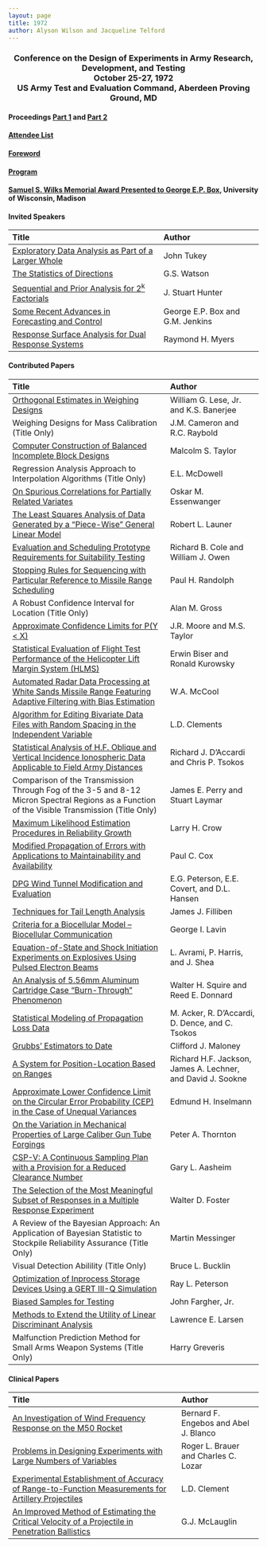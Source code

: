 ```yaml
---
layout: page
title: 1972
author: Alyson Wilson and Jacqueline Telford
---
```

<div align="center"><h3>Conference on the Design of Experiments in Army Research, Development, and Testing<br>
October 25-27, 1972<br>
US Army Test and Evaluation Command, Aberdeen Proving Ground, MD</h3></div>


#### Proceedings [Part 1](https://alysongwilson.github.io/ACAS/DOE3/DOE18_Part1.pdf#page=2) and [Part 2](https://alysongwilson.github.io/ACAS/DOE3/DOE18_Part2.pdf#page=1)

#### [Attendee List](https://alysongwilson.github.io/ACAS/DOE3/DOE18_Part2.pdf#page=363)

#### [Foreword](https://alysongwilson.github.io/ACAS/DOE3/DOE18_Part1.pdf#page=3)

#### [Program](https://alysongwilson.github.io/ACAS/DOE3/DOE18_Part1.pdf#page=9)

#### [Samuel S. Wilks Memorial Award Presented to George E.P. Box](https://alysongwilson.github.io/ACAS/DOE3/DOE18_Part1.pdf#page=276), University of Wisconsin, Madison


#### Invited Speakers

| Title | Author |
| :--- | :--- |
| [Exploratory Data Analysis as Part of a Larger Whole](https://alysongwilson.github.io/ACAS/DOE3/DOE18_Part1.pdf#page=18) | John Tukey |
| [The Statistics of Directions](https://alysongwilson.github.io/ACAS/DOE3/DOE18_Part1.pdf#page=28) | G.S. Watson |
| [Sequential and Prior Analysis for 2<sup>k</sup> Factorials](https://alysongwilson.github.io/ACAS/DOE3/DOE18_Part2.pdf#page=241) | J. Stuart Hunter |
| [ Some Recent Advances in Forecasting and Control](https://alysongwilson.github.io/ACAS/DOE3/DOE18_Part2.pdf#page=247) | George E.P. Box and G.M. Jenkins |
| [Response Surface Analysis for Dual Response Systems](https://alysongwilson.github.io/ACAS/DOE3/DOE18_Part2.pdf#page=286) | Raymond H. Myers |


#### Contributed Papers

| Title | Author |
| :--- | :--- |
| [Orthogonal Estimates in Weighing Designs](https://alysongwilson.github.io/ACAS/DOE3/DOE18_Part1.pdf#page=49) | William G. Lese, Jr. and K.S. Banerjee |
| Weighing Designs for Mass Calibration (Title Only) | J.M. Cameron and R.C. Raybold |
| [Computer Construction of Balanced Incomplete Block Designs](https://alysongwilson.github.io/ACAS/DOE3/DOE18_Part1.pdf#page=132) | Malcolm S. Taylor |
| Regression Analysis Approach to Interpolation Algorithms (Title Only) | E.L. McDowell |
| [On Spurious Correlations for Partially Related Variates](https://alysongwilson.github.io/ACAS/DOE3/DOE18_Part1.pdf#page=139) | Oskar M. Essenwanger |
| [The Least Squares Analysis of Data Generated by a “Piece-Wise” General Linear Model](https://alysongwilson.github.io/ACAS/DOE3/DOE18_Part1.pdf#page=163) | Robert L. Launer |
| [Evaluation and Scheduling Prototype Requirements for Suitability Testing](https://alysongwilson.github.io/ACAS/DOE3/DOE18_Part1.pdf#page=215) | Richard B. Cole and William J. Owen |
| [Stopping Rules for Sequencing with Particular Reference to Missile Range Scheduling](https://alysongwilson.github.io/ACAS/DOE3/DOE18_Part1.pdf#page=244) | Paul H. Randolph |
| A Robust Confidence Interval for Location (Title Only) | Alan M. Gross |
| [Approximate Confidence Limits for P(Y < X)](https://alysongwilson.github.io/ACAS/DOE3/DOE18_Part1.pdf#page=250) | J.R. Moore and M.S. Taylor |
| [Statistical Evaluation of Flight Test Performance of the Helicopter Lift Margin System (HLMS)](https://alysongwilson.github.io/ACAS/DOE3/DOE18_Part1.pdf#page=259) | Erwin Biser and Ronald Kurowsky |
| [Automated Radar Data Processing at White Sands Missile Range Featuring Adaptive Filtering with Bias Estimation](https://alysongwilson.github.io/ACAS/DOE3/DOE18_Part1.pdf#page=282) | W.A. McCool |
| [Algorithm for Editing Bivariate Data Files with Random Spacing in the Independent Variable](https://alysongwilson.github.io/ACAS/DOE3/DOE18_Part1.pdf#page=305) | L.D. Clements |
| [Statistical Analysis of H.F. Oblique and Vertical Incidence Ionospheric Data Applicable to Field Army Distances](https://alysongwilson.github.io/ACAS/DOE3/DOE18_Part1.pdf#page=316) | Richard J. D’Accardi and Chris P. Tsokos |
| Comparison of the Transmission Through Fog of the 3-5 and 8-12 Micron Spectral Regions as a Function of the Visible Transmission (Title Only) | James E. Perry and Stuart Laymar |
| [Maximum Likelihood Estimation Procedures in Reliability Growth](https://alysongwilson.github.io/ACAS/DOE3/DOE18_Part1.pdf#page=359) | Larry H. Crow |
| [Modified Propagation of Errors with Applications to Maintainability and Availability](https://alysongwilson.github.io/ACAS/DOE3/DOE18_Part1.pdf#page=371) | Paul C. Cox |
| [DPG Wind Tunnel Modification and Evaluation](https://alysongwilson.github.io/ACAS/DOE3/DOE18_Part2.pdf#page=7) | E.G. Peterson, E.E. Covert, and D.L. Hansen |
| [Techniques for Tail Length Analysis](https://alysongwilson.github.io/ACAS/DOE3/DOE18_Part2.pdf#page=41) | James J. Filliben |
| [Criteria for a Biocellular Model – Biocellular Communication](https://alysongwilson.github.io/ACAS/DOE3/DOE18_Part2.pdf#page=67) | George I. Lavin |
| [Equation-of-State and Shock Initiation Experiments on Explosives Using Pulsed Electron Beams](https://alysongwilson.github.io/ACAS/DOE3/DOE18_Part2.pdf#page=68) | L. Avrami, P. Harris, and J. Shea |
| [An Analysis of 5.56mm Aluminum Cartridge Case “Burn-Through” Phenomenon](https://alysongwilson.github.io/ACAS/DOE3/DOE18_Part2.pdf#page=90) | Walter H. Squire and Reed E. Donnard |
| [Statistical Modeling of Propagation Loss Data](https://alysongwilson.github.io/ACAS/DOE3/DOE18_Part2.pdf#page=110) | M. Acker, R. D’Accardi, D. Dence, and C. Tsokos |
| [Grubbs’ Estimators to Date](https://alysongwilson.github.io/ACAS/DOE3/DOE18_Part2.pdf#page=137) | Clifford J. Maloney |
| [A System for Position-Location Based on Ranges](https://alysongwilson.github.io/ACAS/DOE3/DOE18_Part2.pdf#page=162) | Richard H.F. Jackson, James A. Lechner, and David J. Sookne |
| [Approximate Lower Confidence Limit on the Circular Error Probability (CEP) in the Case of Unequal Variances](https://alysongwilson.github.io/ACAS/DOE3/DOE18_Part2.pdf#page=191) | Edmund H. Inselmann |
| [On the Variation in Mechanical Properties of Large Caliber Gun Tube Forgings](https://alysongwilson.github.io/ACAS/DOE3/DOE18_Part2.pdf#page=198) | Peter A. Thornton |
| [CSP-V: A Continuous Sampling Plan with a Provision for a Reduced Clearance Number](https://alysongwilson.github.io/ACAS/DOE3/DOE18_Part2.pdf#page=266) | Gary L. Aasheim |
| [The Selection of the Most Meaningful Subset of Responses in a Multiple Response Experiment](https://alysongwilson.github.io/ACAS/DOE3/DOE18_Part2.pdf#page=279) | Walter D. Foster |
| A Review of the Bayesian Approach: An Application of Bayesian Statistic to Stockpile Reliability Assurance (Title Only) | Martin Messinger |
| Visual Detection Abilility (Title Only) | Bruce L. Bucklin |
| [Optimization of Inprocess Storage Devices Using a GERT III-Q Simulation](https://alysongwilson.github.io/ACAS/DOE3/DOE18_Part2.pdf#page=315) | Ray L. Peterson |
| [Biased Samples for Testing](https://alysongwilson.github.io/ACAS/DOE3/DOE18_Part2.pdf#page=332) | John Fargher, Jr. |
| [Methods to Extend the Utility of Linear Discriminant Analysis](https://alysongwilson.github.io/ACAS/DOE3/DOE18_Part2.pdf#page=342) | Lawrence E. Larsen |
| Malfunction Prediction Method for Small Arms Weapon Systems (Title Only) | Harry Greveris |


#### Clinical Papers

| Title | Author |
| :--- | :--- |
| [An Investigation of Wind Frequency Response on the M50 Rocket](https://alysongwilson.github.io/ACAS/DOE3/DOE18_Part1.pdf#page=35) | Bernard F. Engebos and Abel J. Blanco |
| [Problems in Designing Experiments with Large Numbers of Variables](https://alysongwilson.github.io/ACAS/DOE3/DOE18_Part1.pdf#page=43) | Roger L. Brauer and Charles C. Lozar |
| [Experimental Establishment of Accuracy of Range-to-Function Measurements for Artillery Projectiles](https://alysongwilson.github.io/ACAS/DOE3/DOE18_Part1.pdf#page=183) | L.D. Clement |
| [An Improved Method of Estimating the Critical Velocity of a Projectile in Penetration Ballistics](https://alysongwilson.github.io/ACAS/DOE3/DOE18_Part1.pdf#page=190) | G.J. McLauglin |
